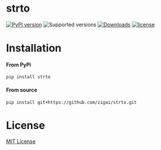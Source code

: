# strto
[![PyPI version](https://badge.fury.io/py/strto.svg)](https://badge.fury.io/py/strto)
![Supported versions](https://img.shields.io/badge/python-3.10+-blue.svg)
[![Downloads](https://static.pepy.tech/badge/strto)](https://pepy.tech/project/strto)
[![license](https://img.shields.io/github/license/zigai/strto.svg)](https://github.com/zigai/strto/blob/main/LICENSE)
# Installation
#### From PyPi
```
pip install strto
```
#### From source
```
pip install git+https://github.com/zigai/strto.git
```
# License
[MIT License](https://github.com/zigai/strto/blob/master/LICENSE)
